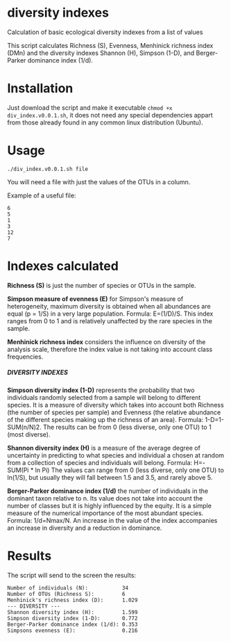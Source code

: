 # diversity indexes
Calculation of basic ecological diversity indexes from a list of values

This script calculates Richness (S), Evenness, Menhinick richness index (DMn) and the
diversity indexes Shannon (H), Simpson (1-D), and Berger-Parker dominance index (1/d).

# Installation

Just download the script and make it executable ```chmod +x div_index.v0.0.1.sh```, it does not need any special dependencies appart from those already found in any common linux distribution (Ubuntu).

# Usage

```./div_index.v0.0.1.sh file```

You will need a file with just the values of the OTUs in a column.

Example of a useful file:
```
6
5
1
3
12
7
```

# Indexes calculated

**Richness (S)** is just the number of species or OTUs in the sample.

**Simpson measure of evenness (E)** for Simpson's measure of heterogeneity,
maximum diversity is obtained when all abundances are equal (p = 1/S) in a very
large population. Formula: E=(1/D)/S.
This index ranges from 0 to 1 and is relatively unaffected by the rare species in the
sample.

**Menhinick richness index** considers the influence on diversity of the analysis
scale, therefore the index value is not taking into account class frequencies.

##### DIVERSITY INDEXES

**Simpson diversity index (1-D)** represents the probability that two individuals
randomly selected from a sample will belong to different species. It is a measure
of diversity which takes into account both Richness (the number of species per
sample) and Evenness (the relative abundance of the different species making up
the richness of an area). Formula: 1-D=1-SUM(n/N)2.
The results can be from 0 (less diverse, only one OTU) to 1 (most diverse).

**Shannon diversity index (H)** is a measure of the average degree of uncertainty
in predicting to what species and individual a chosen at random from a collection of
species and individuals will belong. Formula: H=-SUM(Pi * ln Pi)
The values can range from 0 (less diverse, only one OTU) to ln(1/S), but usually they
will fall between 1.5 and 3.5, and rarely above 5. 

**Berger-Parker dominance index (1/d)** the number of individuals in the
dominant taxon relative to n. Its value does not take into account the number of
classes but it is highly influenced by the equity. It is a simple measure of the
numerical importance of the most abundant species. Formula: 1/d=Nmax/N.
An increase in the value of the index accompanies an increase in diversity and a
reduction in dominance.

# Results

The script will send to the screen the results:
```
Number of individuals (N):           34
Number of OTUs (Richness S):         6
Menhinick's richness index (D):      1.029
--- DIVERSITY ---
Shannon diversity index (H):         1.599
Simpson diversity index (1-D):       0.772
Berger-Parker dominance index (1/d): 0.353
Simpsons evenness (E):               0.216
```
